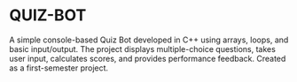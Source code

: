 # QUIZ-BOT
A simple console-based Quiz Bot developed in C++ using arrays, loops, and basic input/output. The project displays multiple-choice questions, takes user input, calculates scores, and provides performance feedback. Created as a first-semester project.
